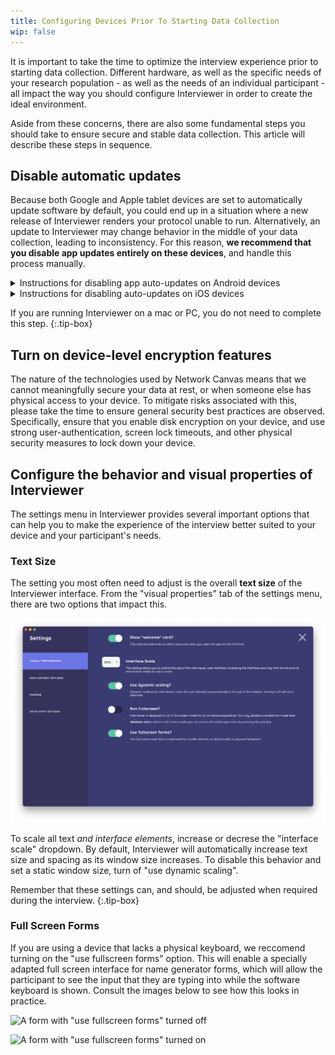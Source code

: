 ```yaml
---
title: Configuring Devices Prior To Starting Data Collection
wip: false
---
```

It is important to take the time to optimize the interview experience prior to starting data collection. Different hardware, as well as the specific needs of your research population - as well as the needs of an individual participant - all impact the way you should configure Interviewer in order to create the ideal environment.

Aside from these concerns, there are also some fundamental steps you should take to ensure secure and stable data collection. This article will describe these steps in sequence.

## Disable automatic updates

Because both Google and Apple tablet devices are set to automatically update software by default, you could end up in a situation where a new release of Interviewer renders your protocol unable to run. Alternatively, an update to Interviewer may change behavior in the middle of your data collection, leading to inconsistency. For this reason, **we recommend that you disable app updates entirely on these devices**, and handle this process manually.

<details markdown="1">

<summary>Instructions for disabling app auto-updates on Android devices</summary>

1. Open the Google Play Store app.  
2. On the upper left side of the screen, tap the menu icon.  
3. Tap "Settings".  
4. Tap "Auto-update apps".  
5. Tap "Don't auto-update apps".  
6. Tap "Done".  

</details>  

<details markdown="1">

<summary>Instructions for disabling auto-updates on iOS devices</summary>

1. Tap on the Settings App on your main screen  
2. Tap on General > Software Update > Automatic Updates  
3. Disable automatic updates by switching it off  

</details>

If you are running Interviewer on a mac or PC, you do not need to complete this step.
{:.tip-box}

## Turn on device-level encryption features

The nature of the technologies used by Network Canvas means that we cannot meaningfully secure your data at rest, or when someone else has physical access to your device. To mitigate risks associated with this, please take the time to ensure general security best practices are observed. Specifically, ensure that you enable disk encryption on your device, and use strong user-authentication, screen lock timeouts, and other physical security measures to lock down your device.

## Configure the behavior and visual properties of Interviewer

The settings menu in Interviewer provides several important options that can help you to make the experience of the interview better suited to your device and your participant's needs.

### Text Size

The setting you most often need to adjust is the overall **text size** of the Interviewer interface. From the "visual properties" tab of the settings menu, there are two options that impact this.

![Settings menu](/assets/uploads/screen-shot-2022-06-30-at-11.58.52-am.png "The visual properties tab of the settings menu in Interviewer")

To scale all text *and interface elements*, increase or decrese the "interface scale" dropdown. By default, Interviewer will automatically increase text size and spacing as its window size increases. To disable this behavior and set a static window size, turn of "use dynamic scaling".

Remember that these settings can, and should, be adjusted when required during the interview.
{:.tip-box}

### Full Screen Forms

If you are using a device that lacks a physical keyboard, we reccomend turning on the "use fullscreen forms" option. This will enable a specially adapted full screen interface for name generator forms, which will allow the participant to see the input that they are typing into while the software keyboard is shown. Consult the images below to see how this looks in practice.



![A form with "use fullscreen forms" turned off](/assets/uploads/screen-shot-2022-06-30-at-11.43.40-am.png "A form with \"use fullscreen forms\" turned off")

![A form with "use fullscreen forms" turned on](/assets/uploads/screen-shot-2022-06-30-at-11.43.58-am.png "A form with \"use fullscreen forms\" turned on")